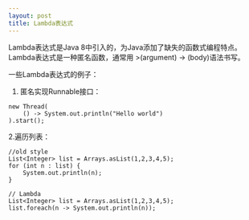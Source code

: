 ```yaml
---
layout: post
title: Lambda表达式
---
```



Lambda表达式是Java 8中引入的，为Java添加了缺失的函数式编程特点。
Lambda表达式是一种匿名函数，通常用 >(argument) -> (body)语法书写。

一些Lambda表达式的例子：
1. 匿名实现Runnable接口：
```
new Thread(
	() -> System.out.println("Hello world")
).start();
```


2.遍历列表：
```
//old style
List<Integer> list = Arrays.asList(1,2,3,4,5);
for (int n : list) {
	System.out.println(n);
}

// Lambda
List<Integer> list = Arrays.asList(1,2,3,4,5);
list.foreach(n -> System.out.println(n));
```

